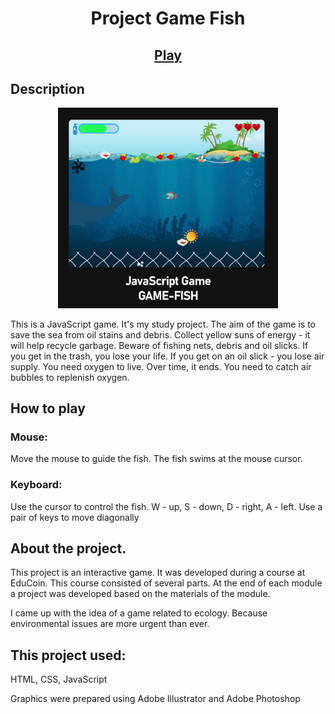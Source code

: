 <h1 align="center">Project Game Fish</h1>

<!-- <img src="./readme_assets/h2.png" width="100%"> -->

<h2 align="center"><a  href="http://yurylisovsky.colocall.com/portfolio/game-fish/">Play</a></h2>

## Description

<p align="center"><img  src="./readme_assets/game-fish.png" width="70%"></p>

This is a JavaScript game. It's my study project.
The aim of the game is to save the sea from oil stains and debris. Collect yellow suns of energy - it will help recycle garbage. Beware of fishing nets, debris and oil slicks. If you get in the trash, you lose your life. If you get on an oil slick - you lose air supply. You need oxygen to live. Over time, it ends. You need to catch air bubbles to replenish oxygen.

## How to play

### Mouse:

Move the mouse to guide the fish. The fish swims at the mouse cursor.

### Keyboard:

Use the cursor to control the fish. W - up, S - down, D - right, A - left. Use a pair of keys to move diagonally

## About the project.

This project is an interactive game. It was developed during a course at EduCoin. This course consisted of several parts. At the end of each module a project was developed based on the materials of the module.

I came up with the idea of ​​a game related to ecology. Because environmental issues are more urgent than ever.

## This project used:

HTML, CSS, JavaScript

Graphics were prepared using Adobe Illustrator and Adobe Photoshop